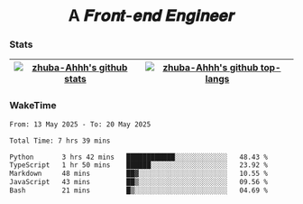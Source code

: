 <h1 align="center">A 𝑭𝒓𝒐𝒏𝒕-𝒆𝒏𝒅 𝑬𝒏𝒈𝒊𝒏𝒆𝒆𝒓</h1>

### Stats

| <a href="https://github.com/zhuba-Ahhh"><img align="center" src="https://github-readme-stats.vercel.app/api?username=zhuba-Ahhh&hide_title=true&hide_border=true&show_icons=trueline_height=21&text_color=000&icon_color=000&bg_color=0,ea6161,ffc64d,fffc4d,52fa5a&theme=graywhite" alt="zhuba-Ahhh's github stats" /> </a> | <a href="https://github.com/zhuba-Ahhh"><img align="center" src="https://github-readme-stats.vercel.app/api/top-langs/?username=zhuba-Ahhh&hide_title=true&hide_border=true&layout=compact&hide_border=true&show_icons=trueline_height=40&text_color=000&icon_color=000&bg_color=0,ea6161,ffc64d,fffc4d,52fa5a&theme=graywhite&langs_count=6" alt="zhuba-Ahhh's github top-langs"/> </a> |
| ------------- | ------------- |

### WakeTime

<!--START_SECTION:waka-->

```txt
From: 13 May 2025 - To: 20 May 2025

Total Time: 7 hrs 39 mins

Python       3 hrs 42 mins   ████████████░░░░░░░░░░░░░   48.43 %
TypeScript   1 hr 50 mins    ██████░░░░░░░░░░░░░░░░░░░   23.92 %
Markdown     48 mins         ██▓░░░░░░░░░░░░░░░░░░░░░░   10.55 %
JavaScript   43 mins         ██▒░░░░░░░░░░░░░░░░░░░░░░   09.56 %
Bash         21 mins         █▒░░░░░░░░░░░░░░░░░░░░░░░   04.69 %
```

<!--END_SECTION:waka-->
